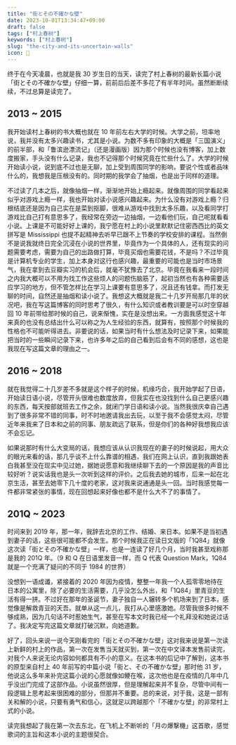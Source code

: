 ```yaml
---
title: "街とその不確かな壁"
date: 2023-10-01T13:34:47+09:00
draft: false
tags: ["村上春树"]
keywords: ["村上春树"]
slug: "the-city-and-its-uncertain-walls"
icon: 🎂
---
```


终于在今天凌晨，也就是我 30 岁生日的当天，读完了村上春树的最新长篇小说「街とその不確かな壁」仔细一算，前前后后差不多花了有半年时间。虽然断断续续，不过总算是读完了。

<!--more-->

## 2013 ~ 2015

我开始读村上春树的书大概也就在 10 年前左右大学的时候。大学之前，坦率地说，我并没有太多兴趣读书，尤其是小说。为数不多有印象的大概是「三国演义」的前半部，和「鲁滨逊漂流记」（还是漫画版）因为那个时候也没有博客，加上数度搬家，手头没有什么记录，我也不记得那个时候究竟在忙些什么了。大学的时候开始读小说，说到底不过也是无聊，加上受到周围同学的影响，要说个性或者品味什么的，我想我是压根没有的。同时期的我学会了抽烟，也是出于同样的道理。

不过读了几本之后，就像抽烟一样，渐渐地开始上瘾起来。就像周围的同学看起来似乎对游戏上瘾一样，我也开始对读小说感兴趣起来。为什么没有对游戏上瘾？归根结底还是因为自己实在是菜到抠脚，很难从游戏中找到太多乐趣，以及看同学打游戏比自己打有意思多了，我经常在旁边一边抽烟，一边看他们玩，自己呢就看看小说。上课是不可能好好上课的，我宁愿在村上的小说里默默记住密西西比的英文拼写是 Mississippi 也提不起精神去听早已跟不上节奏的学校安排的课程。当然倒不是说我就终日完全沉浸在小说的世界里，毕竟作为一个具体的人，还有现实的问题需要考虑，需要为自己的出路做打算，毕竟买烟也需要花钱，不是吗？不过毕竟是计算机专业的学生，加上本身对这行也感兴趣，最重要的可能也是当时市场景气，我在拿到去豆瓣实习的机会后，就毫不犹豫去了北京。毕竟在我看来一段时间之内我大概可以不用为找工作这些烦人的问题伤脑筋了，起初当然也有各种需要适应学习的地方，但不管怎样比在学习上课要有意思多了，况且还有钱拿。而打发无聊的时间，自然还是抽烟和读小说了。我想这大概就是我二十几岁开局那几年的状况吧，我在写这篇博客的同时思考了很久，有什么知识或者教训要是可以时空穿越回 10 年前带给那时候的自己，说来惭愧，实在是没想出来。一方面我感觉这十年来真的也没有总结出什么可以称之为人生经验的东西，就算有，按照那个时候我的性格也不可能听得进去。非要说的话，如果当时有什么想法及时记录下来，如果能把当时的一些瞬间记录下来，也许多年之后的自己看到后会有不同的感想，这也是我现在写这篇文章的理由之一。

## 2016 ~ 2018

就在我觉得二十几岁差不多就是这个样子的时候，机缘巧合，我开始学起了日语，开始读日语小说，尽管开头很难也数度放弃，但我实在也没找到什么自己更感兴趣的东西，每天按部就班去工作之余，就闭门学日语和读小说。当然我很庆幸自己遇到了很多非常不错的同事，时不时地邀请我出去玩，以至于我不会感觉太闷，尽管近年来我来了日本和之前的同事、朋友疏远了联系，但是你们的各种好我想我应该不会忘记。

如果说那时有什么大变局的话，我想应该从认识我现在的妻子的时候说起，用大众的眼光来看的话，那几乎谈不上什么靠谱的相遇，我们在网上认识，直到我跟她表白我甚至没在现实中见过她，据她说愿意和我继续聊下去的一个原因是我的声音比较好听？说实话我也是头一次听到这样的评价。之后我去她的城市，后来一起在北京生活，甚至去她零下几十度的老家，这对我来说通通是头一回。当时我感觉每一件都非常紧张的事情，现在回想起来好像也都不是什么大不了的事情了。

## 201Q ~ 2023

时间来到 2019 年，那一年，我辞去北京的工作、结婚、来日本。如果不是当初遇到妻子的话，这些很可能都不会发生。那个时候我正在读日文版的「1Q84」就像这次读「街とその不確かな壁」一样，也是一连读了好几个月，当时我甚至戏称那是我的 201Q 年。（9 和 Q 在日语里发音一样，而 Q 代表 Question Mark，1Q84 就是一个充满了疑问的不同于 1984 的世界）

没想到一语成谶，紧接着的 2020 年因为疫情，整整一年我一个人孤零零地待在日本的公寓里，除了必要的生活需要，几乎没怎么外出，和「1Q84」里青豆的生活有得一拼。不过好在那年的圣诞节，妻子独自一人辗转多个机场来到了日本，感觉像是解救青豆的天吾。就单从这一点儿，我打从心里感激她。尽管我很多时候不够成熟，因为几句话不时惹她生气，甚至在写本文时我已经一个礼拜没和她说过话了。我决定写完这篇文章就打破沉默，向她道歉。

好了，回头来说一说今天刚看完的「街とその不確かな壁」这对我来说是第一次读上新鲜的村上的作品，第一次在发售当天就买到，第一次在中文译本发售前读完，对我个人来说无论内容如何都具有不小的意义。在这本书的后记中了解到，这本书的原型来自村上 40 年前写的中篇小说「街と、その不確かな壁」那时他 31 岁，他说这么多年来补完这篇小说的心愿就像如鲠在喉，这次他也是在疫情的几年中几乎没出门完成了这部作品。小说虽然很厚，但是理解起来并不复杂，尽管中间有一段逻辑上思考起来很困难的部分，但那并不重要。总的来说，对于我，这是一部有关和解的小说，只要有勇气和信心，这就足以跨越那个「不確かな壁」的非常村上式的小说。

读完我想起了我在第一次去东北，在飞机上不断听的「月の爆撃機」这首歌，感觉歌词的主旨和这本小说的主题很契合。

